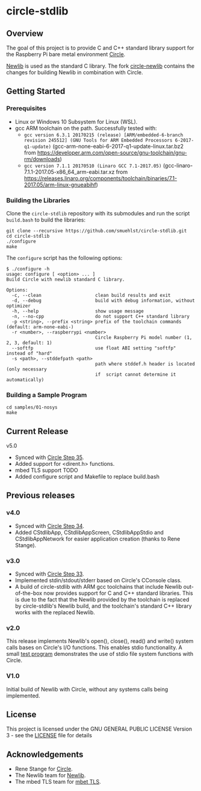 # circle-stdlib

## Overview

The goal of this project is to provide C and C++ standard library support for the
Raspberry Pi bare metal environment [Circle](https://github.com/rsta2/circle).

[Newlib](https://sourceware.org/newlib/) is used as the standard C library. The fork
[circle-newlib](https://github.com/smuehlst/circle-newlib) contains the changes for
building Newlib in combination with Circle.

## Getting Started

### Prerequisites

* Linux or Windows 10 Subsystem for Linux (WSL).
* gcc ARM toolchain on the path. Successfully tested with:
  * `gcc version 6.3.1 20170215 (release) [ARM/embedded-6-branch revision 245512] (GNU Tools for ARM Embedded Processors 6-2017-q1-update)` (gcc-arm-none-eabi-6-2017-q1-update-linux.tar.bz2 from https://developer.arm.com/open-source/gnu-toolchain/gnu-rm/downloads)
  * `gcc version 7.1.1 20170510 (Linaro GCC 7.1-2017.05)` (gcc-linaro-7.1.1-2017.05-x86_64_arm-eabi.tar.xz from https://releases.linaro.org/components/toolchain/binaries/7.1-2017.05/arm-linux-gnueabihf) 

### Building the Libraries

Clone the `circle-stdlib` repository with its submodules and run
the script `build.bash` to build the libraries:

```
git clone --recursive https://github.com/smuehlst/circle-stdlib.git
cd circle-stdlib
./configure
make
```

The `configure` script has the following options:

```
$ ./configure -h
usage: configure [ <option> ... ]
Build Circle with newlib standard C library.

Options:
  -c, --clean                    clean build results and exit
  -d, --debug                    build with debug information, without optimizer
  -h, --help                     show usage message
  -n, --no-cpp                   do not support C++ standard library
  -p <string>, --prefix <string> prefix of the toolchain commands (default: arm-none-eabi-)
  -r <number>, --raspberrypi <number>
                                 Circle Raspberry Pi model number (1, 2, 3, default: 1)
  --softfp                       use float ABI setting "softfp" instead of "hard"
  -s <path>, --stddefpath <path>
                                 path where stddef.h header is located (only necessary
                                 if  script cannot determine it automatically)
```

### Building a Sample Program

```
cd samples/01-nosys
make
```

## Current Release

v5.0

* Synced with [Circle Step 35](https://github.com/rsta2/circle/releases/tag/Step35).
* Added support for <dirent.h> functions.
* mbed TLS support TODO
* Added configure script and Makefile to replace build.bash

## Previous releases

### v4.0

* Synced with [Circle Step 34](https://github.com/rsta2/circle/releases/tag/Step34).
* Added CStdlibApp, CStdlibAppScreen, CStdlibAppStdio and CStdlibAppNetwork for
easier application creation (thanks to Rene Stange).

### v3.0

* Synced with [Circle Step 33](https://github.com/rsta2/circle/releases/tag/Step33).
* Implemented stdin/stdout/stderr based on Circle's CConsole class.
* A build of circle-stdlib with ARM gcc toolchains that include Newlib out-of-the-box now provides
support for C and C++ standard libraries. This is due to the fact that the Newlib provided by the toolchain
is replaced by circle-stdlib's Newlib build, and the toolchain's standard C++ library works with the
replaced Newlib.

### v2.0

This release implements Newlib's open(), close(), read() and write()
system calls bases on Circle's I/O functions. This enables stdio functionality.
A small [test program](samples/03-stdio-fatfs) demonstrates the use of
stdio file system functions with Circle.

### V1.0

Initial build of Newlib with Circle, without any systems calls being implemented.

## License

This project is licensed under the GNU GENERAL PUBLIC LICENSE
Version 3 - see the [LICENSE](LICENSE) file for details

## Acknowledgements

* Rene Stange for [Circle](https://github.com/rsta2/circle).
* The Newlib team for [Newlib](https://sourceware.org/newlib/).
* The mbed TLS team for [mbet TLS](https://tls.mbed.org/).
